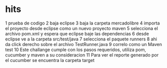 # hits
1 prueba de codigo
2 baja eclipse
3 baja la carpeta mercadolibre
4 importa el proyecto desde eclipse como un nuevo proyecto maven
5 selecciona el archivo pom.xml y espera que eclipse baje las dependencias
6 desde eclipse ve a la carpeta src/test/java
7 selecciona el paquete runners
8 ahi da click derecho sobre el archivo TestRunner.java
9 correlo como un Maven test
10 Este challange cumple con los pasos requeridos, utiliza pom, cucumber y maven a su consideracion
11 Para ver el reporte generado por el cucumber se encuentra la carpeta target
